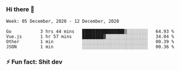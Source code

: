 ### Hi there 👋
<!--START_SECTION:waka-->
```text
Week: 05 December, 2020 - 12 December, 2020

Go           3 hrs 44 mins   ████████████████▒░░░░░░░░   64.93 % 
Vue.js       1 hr 57 mins    ████████▓░░░░░░░░░░░░░░░░   34.04 % 
Other        1 min           ░░░░░░░░░░░░░░░░░░░░░░░░░   00.39 % 
JSON         1 min           ░░░░░░░░░░░░░░░░░░░░░░░░░   00.36 % 
```
<!--END_SECTION:waka-->
<!--
**TG4LAaron/TG4LAaron** is a ✨ _special_ ✨ repository because its `README.md` (this file) appears on your GitHub profile.

Here are some ideas to get you started:

- 🔭 I’m currently working on ...
- 🌱 I’m currently learning ...
- 👯 I’m looking to collaborate on ...
- 🤔 I’m looking for help with ...
- 💬 Ask me about ...
- 📫 How to reach me: ...
- 😄 Pronouns: ...
- ⚡ Fun fact: ...
-->
### ⚡ Fun fact: Shit dev
